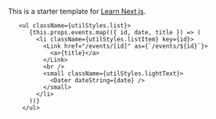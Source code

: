 This is a starter template for [Learn Next.js](https://nextjs.org/learn).

       <ul className={utilStyles.list}>
          {this.props.events.map(({ id, date, title }) => (
            <li className={utilStyles.listItem} key={id}>
              <Link href="/events/[id]" as={`/events/${id}`}>
                <a>{title}</a>
              </Link>
              <br />
              <small className={utilStyles.lightText}>
                <Dater dateString={date} />
              </small>
            </li> 
          ))}
        </ul>